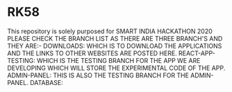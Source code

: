 # RK58
This repository is solely purposed for SMART INDIA HACKATHON 2020 
PLEASE CHECK THE BRANCH LIST AS THERE ARE THREE BRANCH'S AND THEY ARE:-
DOWNLOADS: WHICH IS TO DOWNLOAD THE APPLICATIONS AND THE LINKS TO OTHER WEBSITES ARE POSTED HERE.
REACT-APP-TESTING: WHICH IS THE TESTING BRANCH FOR THE APP WE ARE DEVELOPING WHICH WILL STORE THE EXPERIMENTAL CODE OF THE APP. 
ADMIN-PANEL: THIS IS ALSO THE TESTING BRANCH FOR THE ADMIN-PANEL.
DATABASE:
